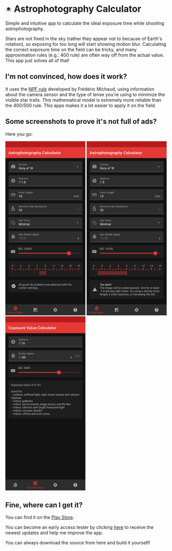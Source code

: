 # <img src="app/src/main/res/mipmap-xxxhdpi/ic_launcher.png" alt="icon" width="20"/> Astrophotography Calculator
Simple and intuitive app to calculate the ideal exposure time while shooting astrophotography.

Stars are not fixed in the sky (rather they appear not to because of Earth's rotation), so exposing for too long will start showing motion blur. Calculating the correct exposure time on the field can be tricky, and many approximation rules (e.g.: 400 rule) are often way off from the actual value. This app just solves all of that!

## I'm not convinced, how does it work?
It uses the [NPF rule](https://sahavre.fr/wp/regle-npf-rule/) developed by Frédéric Michaud, using information about the camera sensor and the type of lense you're using to minimize the visible star trails. This mathematical model is extremely more reliable than the 400/500 rule. This apps makes it a lot easier to apply it on the field.

## Some screenshots to prove it's not full of ads?

Here you go:

<span>
  <img src="assets/screens/1.png" alt="screenshot" width="250"/>
  <img src="assets/screens/2.png" alt="screenshot" width="250"/>
  <img src="assets/screens/3.png" alt="screenshot" width="250"/>
</span>

## Fine, where can I get it?

You can find it on the [Play Store](https://play.google.com/store/apps/details?id=io.github.sirpryderi.astrophotographycalculator).

You can become an early access tester by clicking [here](https://play.google.com/apps/testing/io.github.sirpryderi.astrophotographycalculator) to receive the newest updates and help me improve the app.

You can always download the source from here and build it yourself!
